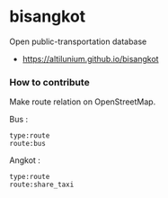 # bisangkot
Open public-transportation database

* https://altilunium.github.io/bisangkot 

### How to contribute
Make route relation on OpenStreetMap.

Bus : 
```
type:route
route:bus
```

Angkot : 
```
type:route
route:share_taxi
```
